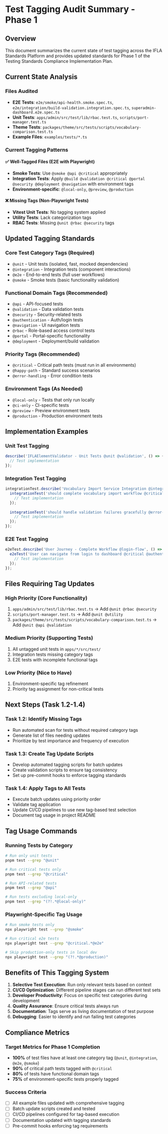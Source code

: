 # Test Tagging Audit Summary - Phase 1

## Overview
This document summarizes the current state of test tagging across the IFLA Standards Platform and provides updated standards for Phase 1 of the Testing Standards Compliance Implementation Plan.

## Current State Analysis

### Files Audited
- **E2E Tests**: `e2e/smoke/api-health.smoke.spec.ts`, `e2e/integration/build-validation.integration.spec.ts`, `superadmin-dashboard.e2e.spec.ts`
- **Unit Tests**: `apps/admin/src/test/lib/rbac.test.ts`, `scripts/port-manager.test.ts`
- **Theme Tests**: `packages/theme/src/tests/scripts/vocabulary-comparison.test.ts`
- **Example Files**: `examples/tests/*.ts`

### Current Tagging Patterns

#### ✅ Well-Tagged Files (E2E with Playwright)
- **Smoke Tests**: Use `@smoke @api @critical` appropriately
- **Integration Tests**: Apply `@build @validation @critical @portal @security @deployment @navigation` with environment tags
- **Environment-specific**: `@local-only`, `@preview`, `@production`

#### ❌ Missing Tags (Non-Playwright Tests)
- **Vitest Unit Tests**: No tagging system applied
- **Utility Tests**: Lack categorization tags
- **RBAC Tests**: Missing `@unit @rbac @security` tags

## Updated Tagging Standards

### Core Test Category Tags (Required)
- `@unit` - Unit tests (isolated, fast, mocked dependencies)
- `@integration` - Integration tests (component interactions)
- `@e2e` - End-to-end tests (full user workflows)
- `@smoke` - Smoke tests (basic functionality validation)

### Functional Domain Tags (Recommended)
- `@api` - API-focused tests
- `@validation` - Data validation tests
- `@security` - Security-related tests
- `@authentication` - Auth/login tests
- `@navigation` - UI navigation tests
- `@rbac` - Role-based access control tests
- `@portal` - Portal-specific functionality
- `@deployment` - Deployment/build validation

### Priority Tags (Recommended)
- `@critical` - Critical path tests (must run in all environments)
- `@happy-path` - Standard success scenarios
- `@error-handling` - Error condition tests

### Environment Tags (As Needed)
- `@local-only` - Tests that only run locally
- `@ci-only` - CI-specific tests
- `@preview` - Preview environment tests
- `@production` - Production environment tests

## Implementation Examples

### Unit Test Tagging
```typescript
describe('IFLAElementValidator - Unit Tests @unit @validation', () => {
  // Test implementation
});
```

### Integration Test Tagging
```typescript
integrationTest.describe('Vocabulary Import Service Integration @integration @api', () => {
  integrationTest('should complete vocabulary import workflow @critical @happy-path', async () => {
    // Test implementation
  });
  
  integrationTest('should handle validation failures gracefully @error-handling', async () => {
    // Test implementation
  });
});
```

### E2E Test Tagging
```typescript
e2eTest.describe('User Journey - Complete Workflow @login-flow', () => {
  e2eTest('User can navigate from login to dashboard @critical @authentication @navigation', async ({ page }) => {
    // Test implementation
  });
});
```

## Files Requiring Tag Updates

### High Priority (Core Functionality)
1. `apps/admin/src/test/lib/rbac.test.ts` → Add `@unit @rbac @security`
2. `scripts/port-manager.test.ts` → Add `@unit @utility`
3. `packages/theme/src/tests/scripts/vocabulary-comparison.test.ts` → Add `@unit @api @validation`

### Medium Priority (Supporting Tests)
1. All untagged unit tests in `apps/*/src/test/`
2. Integration tests missing category tags
3. E2E tests with incomplete functional tags

### Low Priority (Nice to Have)
1. Environment-specific tag refinement
2. Priority tag assignment for non-critical tests

## Next Steps (Task 1.2-1.4)

### Task 1.2: Identify Missing Tags
- Run automated scan for tests without required category tags
- Generate list of files needing updates
- Prioritize by test importance and frequency of execution

### Task 1.3: Create Tag Update Scripts
- Develop automated tagging scripts for batch updates
- Create validation scripts to ensure tag consistency
- Set up pre-commit hooks to enforce tagging standards

### Task 1.4: Apply Tags to All Tests
- Execute batch updates using priority order
- Validate tag application
- Update CI/CD pipelines to use new tag-based test selection
- Document tag usage in project README

## Tag Usage Commands

### Running Tests by Category
```bash
# Run only unit tests
pnpm test --grep "@unit"

# Run critical tests only
pnpm test --grep "@critical"

# Run API-related tests
pnpm test --grep "@api"

# Run tests excluding local-only
pnpm test --grep "(?!.*@local-only)"
```

### Playwright-Specific Tag Usage
```bash
# Run smoke tests only
npx playwright test --grep "@smoke"

# Run critical e2e tests
npx playwright test --grep "@critical.*@e2e"

# Skip production-only tests in local dev
npx playwright test --grep "(?!.*@production)"
```

## Benefits of This Tagging System

1. **Selective Test Execution**: Run only relevant tests based on context
2. **CI/CD Optimization**: Different pipeline stages can run different test sets
3. **Developer Productivity**: Focus on specific test categories during development
4. **Quality Assurance**: Ensure critical tests always run
5. **Documentation**: Tags serve as living documentation of test purpose
6. **Debugging**: Easier to identify and run failing test categories

## Compliance Metrics

### Target Metrics for Phase 1 Completion
- **100%** of test files have at least one category tag (`@unit`, `@integration`, `@e2e`, `@smoke`)
- **90%** of critical path tests tagged with `@critical`
- **80%** of tests have functional domain tags
- **75%** of environment-specific tests properly tagged

### Success Criteria
- [ ] All example files updated with comprehensive tagging
- [ ] Batch update scripts created and tested
- [ ] CI/CD pipelines configured for tag-based execution
- [ ] Documentation updated with tagging standards
- [ ] Pre-commit hooks enforcing tag requirements
